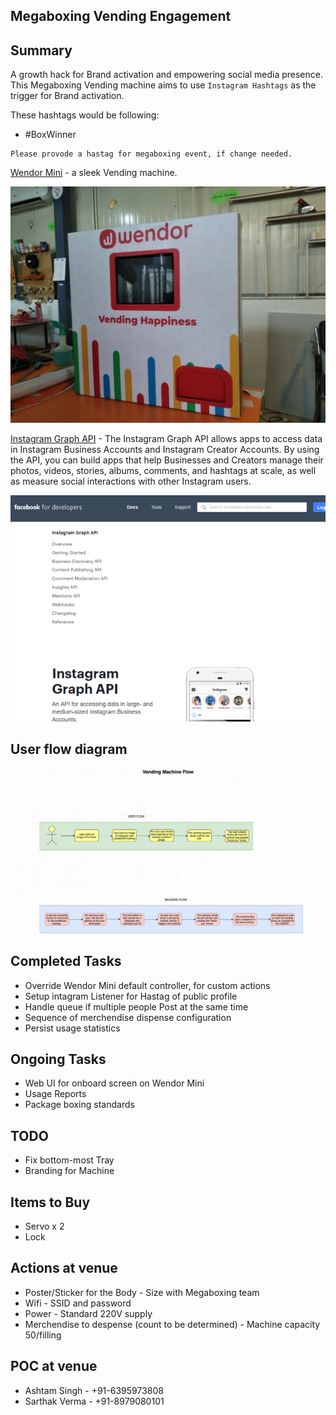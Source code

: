 ## Megaboxing Vending Engagement

## Summary
A growth hack for Brand activation and empowering social media presence.
This Megaboxing Vending machine aims to use `Instagram Hashtags` as the trigger for Brand activation.

These hashtags would be following:
 * #BoxWinner

```
Please provode a hastag for megaboxing event, if change needed.
```

[Wendor Mini](https://www.wendor.in/healthcare/) - a sleek Vending machine.

![Image](../images/wendor-mini-1.jpeg)

[Instagram Graph API](https://developers.facebook.com/docs/instagram-api/) - The Instagram Graph API allows apps to access data in Instagram Business Accounts and Instagram Creator Accounts. By using the API, you can build apps that help Businesses and Creators manage their photos, videos, stories, albums, comments, and hashtags at scale, as well as measure social interactions with other Instagram users.

![Image](../images/https_developers.facebook.com_docs_instagram-api_v2.11.png)

## User flow diagram
![flow diagram](../images/Vending_Boxing_Diagram.png)

## Completed Tasks
* Override Wendor Mini default controller, for custom actions
* Setup intagram Listener for Hastag of public profile
* Handle queue if multiple people Post at the same time
* Sequence of merchendise dispense configuration
* Persist usage statistics

## Ongoing Tasks
* Web UI for onboard screen on Wendor Mini
* Usage Reports
* Package boxing standards 

## TODO
* Fix bottom-most Tray
* Branding for Machine

## Items to Buy
* Servo x 2
* Lock

## Actions at venue
* Poster/Sticker for the Body - Size with Megaboxing team
* Wifi - SSID and password
* Power - Standard 220V supply
* Merchendise to despense (count to be determined) - Machine capacity 50/filling

## POC at venue
* Ashtam Singh - +91-6395973808
* Sarthak Verma - +91-8979080101
